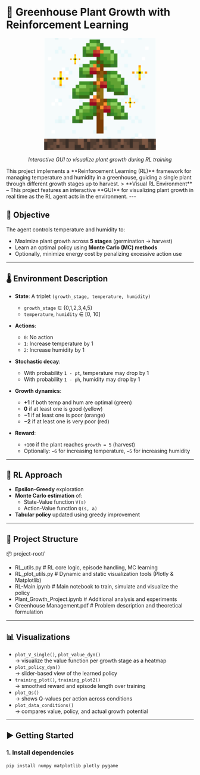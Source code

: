 # 🌱 Greenhouse Plant Growth with Reinforcement Learning

<p align="center">
  <img src="Sims-GYM/Graph_elements/Growth/Growth_5.png" alt="Greenhouse GUI Demo" width="300"/>
</p>

<p align="center"><i>Interactive GUI to visualize plant growth during RL training</i></p>
This project implements a **Reinforcement Learning (RL)** framework for managing temperature and humidity in a greenhouse, guiding a single plant through different growth stages up to harvest.
> **Visual RL Environment** – This project features an interactive **GUI** for visualizing plant growth in real time as the RL agent acts in the environment.
---

## 🎯 Objective

The agent controls temperature and humidity to:
- Maximize plant growth across **5 stages** (germination → harvest)
- Learn an optimal policy using **Monte Carlo (MC) methods**
- Optionally, minimize energy cost by penalizing excessive action use

---

## 🌡️ Environment Description

- **State**: A triplet `(growth_stage, temperature, humidity)`
  - `growth_stage` ∈ {0,1,2,3,4,5}
  - `temperature`, `humidity` ∈ [0, 10]
- **Actions**:
  - `0`: No action  
  - `1`: Increase temperature by 1  
  - `2`: Increase humidity by 1

- **Stochastic decay**:
  - With probability `1 - pt`, temperature may drop by 1
  - With probability `1 - ph`, humidity may drop by 1

- **Growth dynamics**:
  - **+1** if both temp and hum are optimal (green)
  - **0** if at least one is good (yellow)
  - **−1** if at least one is poor (orange)
  - **−2** if at least one is very poor (red)

- **Reward**:
  - `+100` if the plant reaches `growth = 5` (harvest)
  - Optionally: `−6` for increasing temperature, `−5` for increasing humidity

---

## 🧠 RL Approach

- **Epsilon-Greedy** exploration
- **Monte Carlo estimation** of:
  - State-Value function `V(s)`
  - Action-Value function `Q(s, a)`
- **Tabular policy** updated using greedy improvement

---

## 📂 Project Structure
📦 project-root/
- RL_utils.py # RL core logic, episode handling, MC learning
- RL_plot_utils.py # Dynamic and static visualization tools (Plotly & Matplotlib)
- RL-Main.ipynb # Main notebook to train, simulate and visualize the policy
- Plant_Growth_Project.ipynb # Additional analysis and experiments
- Greenhouse Management.pdf # Problem description and theoretical formulation


---

## 📊 Visualizations

- `plot_V_single()`, `plot_value_dyn()`  
  → visualize the value function per growth stage as a heatmap  
- `plot_policy_dyn()`  
  → slider-based view of the learned policy  
- `training_plot()`, `training_plot2()`  
  → smoothed reward and episode length over training  
- `plot_Qs()`  
  → shows Q-values per action across conditions  
- `plot_data_conditions()`  
  → compares value, policy, and actual growth potential

---

## ▶️ Getting Started

### 1. Install dependencies
```bash
pip install numpy matplotlib plotly pygame

